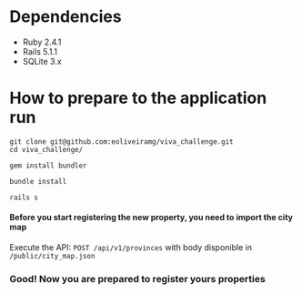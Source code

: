 # Dependencies

* Ruby 2.4.1
* Rails 5.1.1
* SQLite 3.x

# How to prepare to the application run
```
git clone git@github.com:eoliveiramg/viva_challenge.git
cd viva_challenge/

gem install bundler

bundle install

rails s
```

#### Before you start registering the new property, you need to import the city map
Execute the API:
`POST /api/v1/provinces`
with body disponible in `/public/city_map.json`

### Good! Now you are prepared to register yours properties
